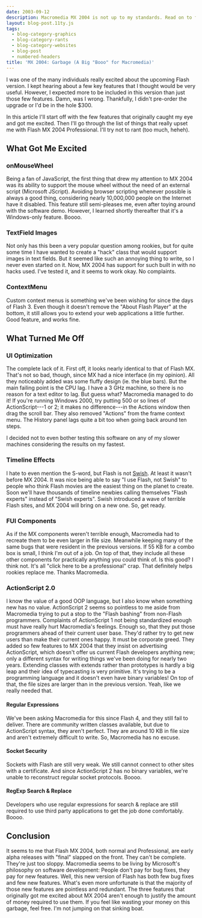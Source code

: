 ```yaml
---
date: 2003-09-12
description: Macromedia MX 2004 is not up to my standards. Read on to find out why.
layout: blog-post.11ty.js
tags:
  - blog-category-graphics
  - blog-category-rants
  - blog-category-websites
  - blog-post
  - numbered-headers
title: 'MX 2004: Garbage (A Big "Booo" for Macromedia)'
---
```


I was one of the many individuals really excited about the upcoming Flash version. I kept hearing about a few key features that I thought would be very useful. However, I expected more to be included in this version than just those few features. Damn, was I wrong. Thankfully, I didn't pre-order the upgrade or I'd be in the hole $300. <!--more-->

In this article I'll start off with the few features that originally caught my eye and got me excited. Then I'll go through the list of things that really upset me with Flash MX 2004 Professional. I'll try not to rant (too much, heheh).

## What Got Me Excited

### onMouseWheel

Being a fan of JavaScript, the first thing that drew my attention to MX 2004 was its ability to support the mouse wheel without the need of an external script (Microsoft JScript). Avoiding browser scripting whenever possible is always a good thing, considering nearly 10,000,000 people on the Internet have it disabled. This feature still semi-pleases me, even after toying around with the software demo. However, I learned shortly thereafter that it's a Windows-only feature. Boooo.

### TextField Images

Not only has this been a very popular question among rookies, but for quite some time I have wanted to create a "hack" class that would support images in text fields. But it seemed like such an annoying thing to write, so I never even started on it. Now, MX 2004 has support for such built in with no hacks used. I've tested it, and it seems to work okay. No complaints.

### ContextMenu

Custom context menus is something we've been wishing for since the days of Flash 3. Even though it doesn't remove the "About Flash Player" at the bottom, it still allows you to extend your web applications a little further. Good feature, and works fine.

## What Turned Me Off

### UI Optimization

The complete lack of it. First off, it looks nearly identical to that of Flash MX. That's not so bad, though, since MX had a nice interface (in my opinion). All they noticeably added was some fluffy design (ie. the blue bars). But the main failing point is the CPU lag. I have a 3 GHz machine, so there is no reason for a text editor to lag. But guess what? Macromedia managed to do it! If you're running Windows 2000, try putting 500 or so lines of ActionScript---1 or 2; it makes no difference---in the Actions window then drag the scroll bar. They also removed "Actions" from the frame context menu. The History panel lags quite a bit too when going back around ten steps.

I decided not to even bother testing this software on any of my slower machines considering the results on my fastest.

### Timeline Effects

I hate to even mention the S-word, but Flash is not [Swish](http://www.swishzone.com/). At least it wasn't before MX 2004. It was nice being able to say "I use Flash, not Swish" to people who think Flash movies are the easiest thing on the planet to create. Soon we'll have thousands of timeline newbies calling themselves "Flash experts" instead of "Swish experts". Swish introduced a wave of terrible Flash sites, and MX 2004 will bring on a new one. So, get ready.

### FUI Components

As if the MX components weren't terrible enough, Macromedia had to recreate them to be even larger in file size. Meanwhile keeping many of the same bugs that were resident in the previous versions. If 55 KB for a combo box is small, I think I'm out of a job. On top of that, they include all these other components for practically anything you could think of. Is this good? I think not. It's all "click here to be a professional" crap. That definitely helps rookies replace me. Thanks Macromedia.

### ActionScript 2.0

I know the value of a good OOP language, but I also know when something new has no value. ActionScript 2 seems so pointless to me aside from Macromedia trying to put a stop to the "Flash bashing" from non-Flash programmers. Complaints of ActionScript 1 not being standardized enough must have really hurt Macromedia's feelings. Enough so, that they put those programmers ahead of their current user base. They'd rather try to get new users than make their current ones happy. It must be corporate greed. They added so few features to MX 2004 that they insist on advertising ActionScript, which doesn't offer us current Flash developers anything new; only a different syntax for writing things we've been doing for nearly two years. Extending classes with extends rather than prototypes is hardly a big leap and their idea of typecasting is very primitive. It's trying to be a programming language and it doesn't even have binary variables! On top of that, the file sizes are larger than in the previous version. Yeah, like we really needed that.

#### Regular Expressions

We've been asking Macromedia for this since Flash 4, and they still fail to deliver. There are community written classes available, but due to ActionScript syntax, they aren't perfect. They are around 10 KB in file size and aren't extremely difficult to write. So, Macromedia has no excuse.

#### Socket Security

Sockets with Flash are still very weak. We still cannot connect to other sites with a certificate. And since ActionScript 2 has no binary variables, we're unable to reconstruct regular socket protocols. Boooo.

#### RegExp Search & Replace

Developers who use regular expressions for search & replace are still required to use third party applications to get the job done comfortably. Boooo.

## Conclusion

It seems to me that Flash MX 2004, both normal and Professional, are early alpha releases with "final" slapped on the front. They can't be complete. They're just too sloppy. Macromedia seems to be living by Microsoft's philosophy on software development: People don't pay for bug fixes, they pay for new features. Well, this new version of Flash has both few bug fixes and few new features. What's even more unfortunate is that the majority of those new features are pointless and redundant. The three features that originally got me excited about MX 2004 aren't enough to justify the amount of money required to use them. If you feel like wasting your money on this garbage, feel free. I'm not jumping on that sinking boat.
